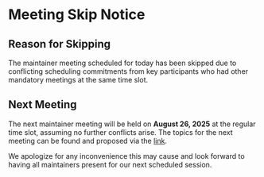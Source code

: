 # Meeting Skip Notice

## Reason for Skipping
The maintainer meeting scheduled for today has been skipped due to conflicting scheduling commitments from key participants who had other mandatory meetings at the same time slot.

## Next Meeting
The next maintainer meeting will be held on **August 26, 2025** at the regular time slot, assuming no further conflicts arise. The topics for the next meeting can be found and proposed via the [link](https://github.com/dragonflyoss/community/issues/66).

We apologize for any inconvenience this may cause and look forward to having all maintainers present for our next scheduled session.